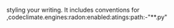 styling your writing. It includes conventions for
,codeclimate.engines:radon:enabled:atings:path:-"**.py"
